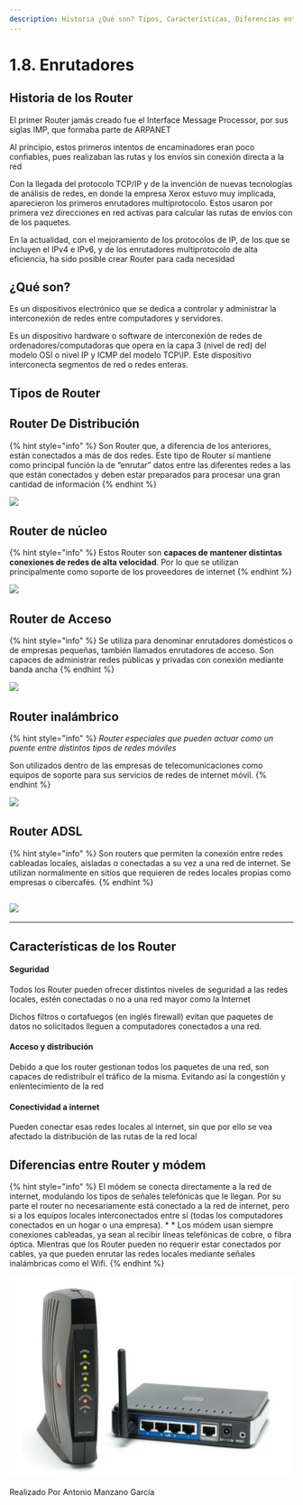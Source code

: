 ```yaml
---
description: Historia ¿Qué son? Tipos, Características, Diferencias entre Router y modem
---
```


# 1.8. Enrutadores

## Historia de los Router

El primer Router jamás creado fue el Interface Message Processor, por sus siglas IMP, que formaba parte de ARPANET

Al principio, estos primeros intentos de encaminadores eran poco confiables, pues realizaban las rutas y los envíos sin conexión directa a la red

Con la llegada del protocolo TCP/IP y de la invención de nuevas tecnologías de análisis de redes, en donde la empresa Xerox estuvo muy implicada, aparecieron los primeros enrutadores multiprotocolo. Estos usaron por primera vez direcciones en red activas para calcular las rutas de envíos con de los paquetes.

En la actualidad, con el mejoramiento de los protocolos de IP, de los que se incluyen el IPv4 e IPv6, y de los enrutadores multiprotocolo de alta eficiencia, ha sido posible crear Router para cada necesidad

## ¿Qué son?

Es un dispositivos electrónico que se dedica a controlar y administrar la interconexión de redes entre computadores y servidores.

Es un dispositivo hardware o software de interconexión de redes de ordenadores/computadoras que opera en la capa 3 (nivel de red) del modelo OSI o nivel IP y ICMP del modelo TCP\IP. Este dispositivo interconecta segmentos de red o redes enteras.

## Tipos de Router

## Router De Distribución&#x20;

{% hint style="info" %}
Son Router que, a diferencia de los anteriores, están conectados a más de dos redes. Este tipo de Router sí mantiene como principal función la de “enrutar” datos entre las diferentes redes a las que están conectados y deben estar preparados para procesar una gran cantidad de información
{% endhint %}

![](../.gitbook/assets/router\_de\_distribucion-e1614690973443.jpg)

## Router de núcleo

{% hint style="info" %}
Estos Router son **capaces de mantener distintas conexiones de redes de alta velocidad**. Por lo que se utilizan principalmente como soporte de los proveedores de internet
{% endhint %}

![](../.gitbook/assets/router\_de\_nucleo.jpg)

## Router de Acceso

{% hint style="info" %}
Se utiliza para denominar enrutadores domésticos o de empresas pequeñas, también llamados enrutadores de acceso. Son capaces de administrar redes públicas y privadas con conexión mediante banda ancha
{% endhint %}

![](../.gitbook/assets/router\_de\_acceso.jpg)

## Router inalámbrico

{% hint style="info" %}
_Router especiales que pueden actuar como un puente entre distintos tipos de redes móviles_

Son utilizados dentro de las empresas de telecomunicaciones como equipos de soporte para sus servicios de redes de internet móvil.
{% endhint %}

![](../.gitbook/assets/router\_inalambrico.jpg)

## Router ADSL

{% hint style="info" %}
Son routers que permiten la conexión entre redes cableadas locales, aisladas o conectadas a su vez a una red de internet. Se utilizan normalmente en sitios que requieren de redes locales propias como empresas o cibercafés.
{% endhint %}

##

![](../.gitbook/assets/router\_adsl.jpg)

****

## Características de los Router

#### Seguridad

Todos los Router pueden ofrecer distintos niveles de seguridad a las redes locales, estén conectadas o no a una red mayor como la Internet

Dichos filtros o cortafuegos (en inglés firewall) evitan que paquetes de datos no solicitados lleguen a computadores conectados a una red.

#### Acceso y distribución

Debido a que los router gestionan todos los paquetes de una red, son capaces de redistribuir el tráfico de la misma. Evitando así la congestión y enlentecimiento de la red

#### Conectividad a internet

Pueden conectar esas redes locales al internet, sin que por ello se vea afectado la distribución de las rutas de la red local

## Diferencias entre Router y módem

{% hint style="info" %}
El módem se conecta directamente a la red de internet, modulando los tipos de señales telefónicas que le llegan. Por su parte el router no necesariamente está conectado a la red de internet, pero si a los equipos locales interconectados entre sí (todas los computadores conectados en un hogar o una empresa). \* \* Los módem usan siempre conexiones cableadas, ya sean al recibir líneas telefónicas de cobre, o fibra óptica. Mientras que los Router pueden no requerir estar conectados por cables, ya que pueden enrutar las redes locales mediante señales inalámbricas como el Wifi.
{% endhint %}

![](../.gitbook/assets/Modem-router.jpg)

Realizado Por Antonio Manzano García
